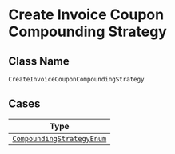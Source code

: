 
# Create Invoice Coupon Compounding Strategy

## Class Name

`CreateInvoiceCouponCompoundingStrategy`

## Cases

| Type |
|  --- |
| [`CompoundingStrategyEnum`](../../../doc/models/compounding-strategy-enum.md) |

